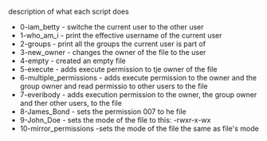 description of what each script does

- 0-iam_betty - switche the current user to the other user
- 1-who_am_i - print the effective username of the current user
- 2-groups - print all the groups the current user is part of
- 3-new_owner - changes the owner of the file to the user
- 4-empty - created an empty file
- 5-execute - adds execute permission to tje owner of the file
- 6-multiple_permissions - adds execute permission to the owner and the group owner and read permissio to other users to the file
- 7-everibody - adds execution permission to the owner, the group owner and ther other users, to the file
- 8-James_Bond - sets the permission 007 to he file
- 9-John_Doe - sets the mode of the file to this: -rwxr-x-wx
- 10-mirror_permissions -sets the mode of the file the same as file's mode
